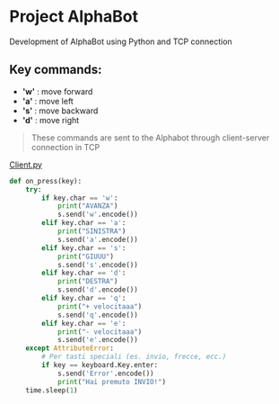 # Project AlphaBot
Development of AlphaBot using Python and TCP connection

## Key commands:

- **'w'** : move forward
- **'a'** : move left
- **'s'** : move backward
- **'d'** : move right

> These commands are sent to the Alphabot through client-server connection in TCP

[Client.py](client.py)
```python
def on_press(key):
    try:
        if key.char == 'w':
            print("AVANZA")
            s.send('w'.encode())
        elif key.char == 'a':
            print("SINISTRA")
            s.send('a'.encode())
        elif key.char == 's':
            print("GIUUU")
            s.send('s'.encode())
        elif key.char == 'd':
            print("DESTRA")
            s.send('d'.encode())
        elif key.char == 'q':
            print("+ velocitaaa")
            s.send('q'.encode())
        elif key.char == 'e':
            print("- velocitaaa")
            s.send('e'.encode())
    except AttributeError:
        # Per tasti speciali (es. invio, frecce, ecc.)
        if key == keyboard.Key.enter:
            s.send('Error'.encode())
            print("Hai premuto INVIO!")
    time.sleep(1)
```

